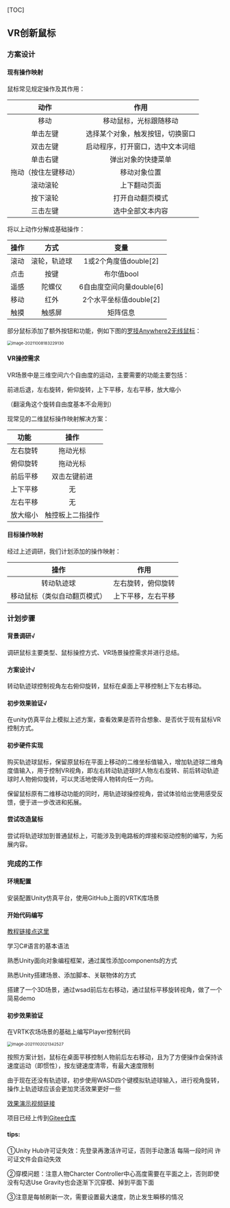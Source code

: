 [TOC]

## VR创新鼠标

### 方案设计

#### 现有操作映射

鼠标常见规定操作及其作用：

|         动作         |               作用               |
| :------------------: | :------------------------------: |
|         移动         |      移动鼠标，光标跟随移动      |
|       单击左键       | 选择某个对象，触发按钮，切换窗口 |
|       双击左键       | 启动程序，打开窗口，选中文本词组 |
|       单击右键       |        弹出对象的快捷菜单        |
| 拖动（按住左键移动） |           移动对象位置           |
|       滚动滚轮       |           上下翻动页面           |
|       按下滚轮       |         打开自动翻页模式         |
|       三击左键       |         选中全部文本内容         |


将以上动作分解成基础操作：

| 操作 |     方式     |           变量           |
| :--: | :----------: | :----------------------: |
| 滚动 | 滚轮，轨迹球 |  1或2个角度值double[2]   |
| 点击 |     按键     |        布尔值bool        |
| 遥感 |    陀螺仪    | 6自由度空间向量double[6] |
| 移动 |     红外     |  2个水平坐标值double[2]  |
| 触摸 |    触感屏    |         矩阵信息         |

部分鼠标添加了额外按钮和功能，例如下图的[罗技Anywhere2无线鼠标](https://www.logitech.com.cn/zh-cn/articles/11892)：

<img src="https://i.loli.net/2021/10/08/ks6alHNEI3dcMrh.png" alt="image-20211008183229130" style="zoom:67%;" />

#### VR操控需求

VR场景中是三维空间六个自由度的运动，主要需要的功能主要包括：

前进后退，左右旋转，俯仰旋转，上下平移，左右平移，放大缩小

（翻滚角这个旋转自由度基本不会用到）

现常见的二维鼠标操作映射解决方案：

|   功能   |       操作       |
| :------: | :--------------: |
| 左右旋转 |     拖动光标     |
| 俯仰旋转 |     拖动光标     |
| 前后平移 |   双击左键前进   |
| 上下平移 |        无        |
| 左右平移 |        无        |
| 放大缩小 | 触控板上二指操作 |


#### 目标操作映射

经过上述调研，我们计划添加的操作映射：

|             操作             |        作用        |
| :--------------------------: | :----------------: |
|          转动轨迹球          | 左右旋转，俯仰旋转 |
| 移动鼠标（类似自动翻页模式） | 上下平移，左右平移 |



### 计划步骤

#### 背景调研√

调研鼠标主要类型、鼠标操控方式、VR场景操控需求并进行总结。

#### 方案设计√

转动轨迹球控制视角左右俯仰旋转，鼠标在桌面上平移控制上下左右移动。

#### 初步效果验证√

在unity仿真平台上模拟上述方案，查看效果是否符合想象、是否优于现有鼠标VR控制方式。

#### 初步硬件实现

购买轨迹球鼠标，保留原鼠标在平面上移动的二维坐标值输入，增加轨迹球二维角度值输入，用于控制VR视角，即左右转动轨迹球时人物左右旋转、前后转动轨迹球时人物俯仰旋转，可以灵活地使得人物转向任一方向。

保留鼠标原有二维移动功能的同时，用轨迹球操控视角，尝试体验给出使用感受反馈，便于进一步改进和拓展。

#### 尝试改造鼠标

尝试将轨迹球加到普通鼠标上，可能涉及到电路板的焊接和驱动控制的编写，为拓展内容。

### 完成的工作

#### 环境配置

安装配置Unity仿真平台，使用GitHub上面的VRTK库场景

#### 开始代码编写

[教程链接点这里](http://c.biancheng.net/unity3d/)

学习C#语言的基本语法

熟悉Unity面向对象编程框架，通过属性添加components的方式

熟悉Unity搭建场景、添加脚本、关联物体的方式

搭建了一个3D场景，通过wsad前后左右移动，通过鼠标平移旋转视角，做了一个简易demo

#### 初步效果验证

在VRTK农场场景的基础上编写Player控制代码

<img src="https://i.loli.net/2021/11/02/vXaOi6TostlHw8f.png" alt="image-20211102021342527" style="zoom:67%;" />

按照方案计划，鼠标在桌面平移控制人物前后左右移动，且为了方便操作会保持该速度运动（即惯性），按左键速度清零，有最大速度限制

由于现在还没有轨迹球，初步使用WASD四个键模拟轨迹球输入，进行视角旋转，操作上轨迹球应该会更加灵活效果更好一些

[效果演示视频链接]()

项目已经上传到[Gitee仓库]()

#### tips:

①Unity Hub许可证失效：先登录再激活许可证，否则手动激活 每隔一段时间 许可证文件会自动失效

②穿模问题：注意人物Charcter Controller中心高度需要在平面之上，否则即使没有勾选Use Gravity也会逐渐下沉穿模、掉到平面下面

③注意是每帧刷新一次，需要设置最大速度，防止发生瞬移的情况